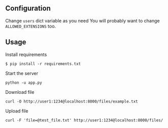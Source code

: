 ## Configuration

Change `users` dict variable as you need
You will probably want to change `ALLOWED_EXTENSIONS` too.

## Usage

Install requirements

```
$ pip install -r requirements.txt
```

Start the server

```
python -u app.py
```

Download file

```
curl -O http://user1:1234@localhost:8000/files/example.txt
```

Upload file

```
curl -F 'file=@test_file.txt' http://user1:1234@localhost:8000/files/
```
